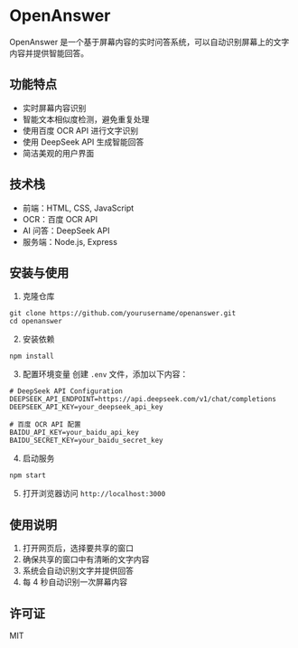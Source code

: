 # OpenAnswer

OpenAnswer 是一个基于屏幕内容的实时问答系统，可以自动识别屏幕上的文字内容并提供智能回答。

## 功能特点

- 实时屏幕内容识别
- 智能文本相似度检测，避免重复处理
- 使用百度 OCR API 进行文字识别
- 使用 DeepSeek API 生成智能回答
- 简洁美观的用户界面

## 技术栈

- 前端：HTML, CSS, JavaScript
- OCR：百度 OCR API
- AI 问答：DeepSeek API
- 服务端：Node.js, Express

## 安装与使用

1. 克隆仓库
```
git clone https://github.com/yourusername/openanswer.git
cd openanswer
```

2. 安装依赖
```
npm install
```

3. 配置环境变量
创建 `.env` 文件，添加以下内容：
```
# DeepSeek API Configuration
DEEPSEEK_API_ENDPOINT=https://api.deepseek.com/v1/chat/completions
DEEPSEEK_API_KEY=your_deepseek_api_key

# 百度 OCR API 配置
BAIDU_API_KEY=your_baidu_api_key
BAIDU_SECRET_KEY=your_baidu_secret_key
```

4. 启动服务
```
npm start
```

5. 打开浏览器访问 `http://localhost:3000`

## 使用说明

1. 打开网页后，选择要共享的窗口
2. 确保共享的窗口中有清晰的文字内容
3. 系统会自动识别文字并提供回答
4. 每 4 秒自动识别一次屏幕内容

## 许可证

MIT 